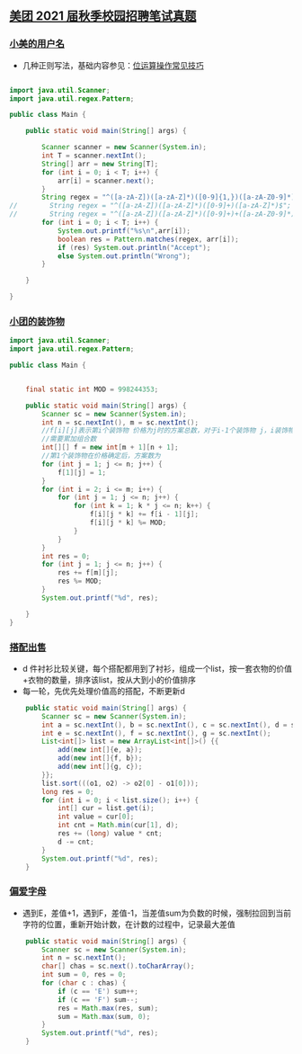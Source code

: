 ## [美团 2021 届秋季校园招聘笔试真题](https://leetcode-cn.com/leetbook/read/meituan/ohsxzs/)

### [小美的用户名](https://leetcode-cn.com/leetbook/read/meituan/ohsjgd/)

- 几种正则写法，基础内容参见：[位运算操作常见技巧](https://blog.csdn.net/wat1r/article/details/114298873?spm=1001.2014.3001.5501)

```java

import java.util.Scanner;
import java.util.regex.Pattern;

public class Main {

    public static void main(String[] args) {

        Scanner scanner = new Scanner(System.in);
        int T = scanner.nextInt();
        String[] arr = new String[T];
        for (int i = 0; i < T; i++) {
            arr[i] = scanner.next();
        }
        String regex = "^([a-zA-Z])([a-zA-Z]*)([0-9]{1,})([a-zA-Z0-9]*)$";
//        String regex = "^([a-zA-Z])([a-zA-Z]*)([0-9]+)([a-zA-Z]*)$";
//        String regex = "^([a-zA-Z])([a-zA-Z]*)([0-9]+)+([a-zA-Z0-9]*)$";
        for (int i = 0; i < T; i++) {
            System.out.printf("%s\n",arr[i]);
            boolean res = Pattern.matches(regex, arr[i]);
            if (res) System.out.println("Accept");
            else System.out.println("Wrong");
        }

    }

}

```





















### [小团的装饰物](https://leetcode-cn.com/leetbook/read/meituan/oxh202/)

```java
import java.util.Scanner;
import java.util.regex.Pattern;

public class Main {


    final static int MOD = 998244353;

    public static void main(String[] args) {
        Scanner sc = new Scanner(System.in);
        int n = sc.nextInt(), m = sc.nextInt();
        //f[i][j]表示第i个装饰物 价格为j时的方案总数，对于i-1个装饰物 j，i装饰物价格必须是j的倍数 j*k
        //需要累加组合数
        int[][] f = new int[m + 1][n + 1];
        //第1个装饰物在价格确定后，方案数为
        for (int j = 1; j <= n; j++) {
            f[1][j] = 1;
        }
        for (int i = 2; i <= m; i++) {
            for (int j = 1; j <= n; j++) {
                for (int k = 1; k * j <= n; k++) {
                    f[i][j * k] += f[i - 1][j];
                    f[i][j * k] %= MOD;
                }
            }
        }
        int res = 0;
        for (int j = 1; j <= n; j++) {
            res += f[m][j];
            res %= MOD;
        }
        System.out.printf("%d", res);

    }
}
```





### [搭配出售](https://leetcode-cn.com/leetbook/read/meituan/ox5evi/)

- d 件衬衫比较关键，每个搭配都用到了衬衫，组成一个list，按一套衣物的价值+衣物的数量，排序该list，按从大到小的价值排序
- 每一轮，先优先处理价值高的搭配，不断更新d

```java
    public static void main(String[] args) {
        Scanner sc = new Scanner(System.in);
        int a = sc.nextInt(), b = sc.nextInt(), c = sc.nextInt(), d = sc.nextInt();
        int e = sc.nextInt(), f = sc.nextInt(), g = sc.nextInt();
        List<int[]> list = new ArrayList<int[]>() {{
            add(new int[]{e, a});
            add(new int[]{f, b});
            add(new int[]{g, c});
        }};
        list.sort(((o1, o2) -> o2[0] - o1[0]));
        long res = 0;
        for (int i = 0; i < list.size(); i++) {
            int[] cur = list.get(i);
            int value = cur[0];
            int cnt = Math.min(cur[1], d);
            res += (long) value * cnt;
            d -= cnt;
        }
        System.out.printf("%d", res);
    }
```







### [偏爱字母](https://leetcode-cn.com/leetbook/read/meituan/ox9jag/)

- 遇到E，差值+1，遇到F，差值-1，当差值sum为负数的时候，强制拉回到当前字符的位置，重新开始计数，在计数的过程中，记录最大差值

```java
    public static void main(String[] args) {
        Scanner sc = new Scanner(System.in);
        int n = sc.nextInt();
        char[] chas = sc.next().toCharArray();
        int sum = 0, res = 0;
        for (char c : chas) {
            if (c == 'E') sum++;
            if (c == 'F') sum--;
            res = Math.max(res, sum);
            sum = Math.max(sum, 0);
        }
        System.out.printf("%d", res);
    }
```

